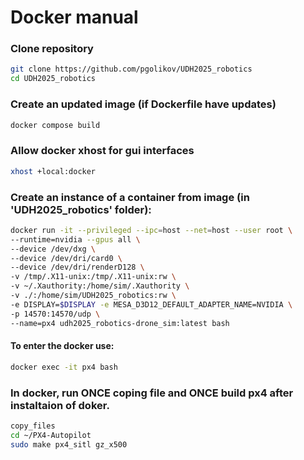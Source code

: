 # Docker manual

### Clone repository
```bash
git clone https://github.com/pgolikov/UDH2025_robotics
cd UDH2025_robotics
```

### Create an updated image (if Dockerfile have updates)

```bash
docker compose build
```

### Allow docker xhost for gui interfaces
``` bash
xhost +local:docker
```

### Create an instance of a container from image (in 'UDH2025_robotics' folder):
``` bash
docker run -it --privileged --ipc=host --net=host --user root \
--runtime=nvidia --gpus all \
--device /dev/dxg \
--device /dev/dri/card0 \
--device /dev/dri/renderD128 \
-v /tmp/.X11-unix:/tmp/.X11-unix:rw \
-v ~/.Xauthority:/home/sim/.Xauthority \
-v ./:/home/sim/UDH2025_robotics:rw \
-e DISPLAY=$DISPLAY -e MESA_D3D12_DEFAULT_ADAPTER_NAME=NVIDIA \
-p 14570:14570/udp \
--name=px4 udh2025_robotics-drone_sim:latest bash
```


#### To enter the docker use:
``` bash
docker exec -it px4 bash
```

### In docker, run ONCE coping file and ONCE build px4 after instaltaion of doker.
``` bash
copy_files
cd ~/PX4-Autopilot
sudo make px4_sitl gz_x500
```

